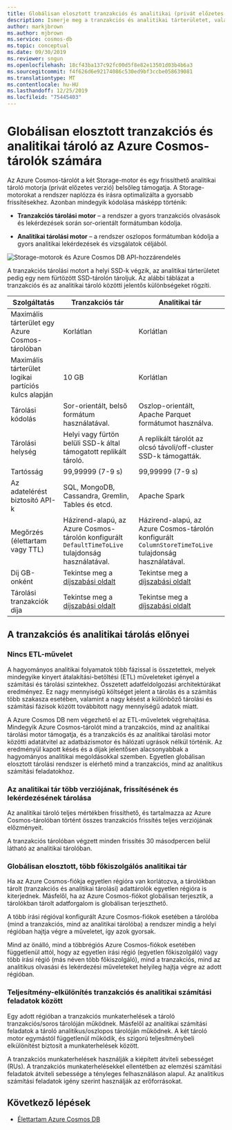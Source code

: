 ```yaml
---
title: Globálisan elosztott tranzakciós és analitikai (privát előzetes verzió) tároló az Azure Cosmos-tárolók számára
description: Ismerje meg a tranzakciós és analitikai tárterületet, valamint az Azure Cosmos-tárolók konfigurációs beállításait.
author: markjbrown
ms.author: mjbrown
ms.service: cosmos-db
ms.topic: conceptual
ms.date: 09/30/2019
ms.reviewer: sngun
ms.openlocfilehash: 18cf43ba137c92fc00d5f8e82e13501d03b4b6a3
ms.sourcegitcommit: f4f626d6e92174086c530ed9bf3ccbe058639081
ms.translationtype: MT
ms.contentlocale: hu-HU
ms.lasthandoff: 12/25/2019
ms.locfileid: "75445403"
---
```

# <a name="globally-distributed-transactional-and-analytical-storage-for-azure-cosmos-containers"></a>Globálisan elosztott tranzakciós és analitikai tároló az Azure Cosmos-tárolók számára

Az Azure Cosmos-tárolót a két Storage-motor és egy frissíthető analitikai tároló motorja (privát előzetes verzió) belsőleg támogatja. A Storage-motorokat a rendszer naplózza és írásra optimalizálta a gyorsabb frissítésekhez. Azonban mindegyik kódolása másképp történik:

* **Tranzakciós tárolási motor** – a rendszer a gyors tranzakciós olvasások és lekérdezések során sor-orientált formátumban kódolja.

* **Analitikai tárolási motor** – a rendszer oszlopos formátumban kódolja a gyors analitikai lekérdezések és vizsgálatok céljából.

![Storage-motorok és Azure Cosmos DB API-hozzárendelés](./media/globally-distributed-transactional-analytical-storage/storage-engines-api-mapping.png)

A tranzakciós tárolási motort a helyi SSD-k végzik, az analitikai tárterületet pedig egy nem fürtözött SSD-tárolón tároljuk. Az alábbi táblázat a tranzakciós és az analitikai tároló közötti jelentős különbségeket rögzíti.


|Szolgáltatás  |Tranzakciós tár  |Analitikai tár |
|---------|---------|---------|
|Maximális tárterület egy Azure Cosmos-tárolóban |   Korlátlan      |    Korlátlan     |
|Maximális tárterület logikai partíciós kulcs alapján   |   10 GB      |   Korlátlan      |
|Tárolási kódolás  |   Sor-orientált, belső formátum használatával.   |   Oszlop-orientált, Apache Parquet formátumot használva. |
|Tárolási helység |   Helyi vagy fürtön belüli SSD-k által támogatott replikált tároló. |  A replikált tárolót az olcsó távoli/off-cluster SSD-k támogatták.       |
|Tartósság  |    99,99999 (7-9 s)     |  99,99999 (7-9 s)       |
|Az adatelérést biztosító API-k  |   SQL, MongoDB, Cassandra, Gremlin, Tables és etcd.       | Apache Spark         |
|Megőrzés (élettartam vagy TTL)   |  Házirend-alapú, az Azure Cosmos-tárolón konfigurált `DefaultTimeToLive` tulajdonság használatával.       |   Házirend-alapú, az Azure Cosmos-tárolón konfigurált `ColumnStoreTimeToLive` tulajdonság használatával.      |
|Díj GB-onként    |   Tekintse meg a [díjszabási oldalt](https://azure.microsoft.com/pricing/details/cosmos-db/)     |   Tekintse meg a [díjszabási oldalt](https://azure.microsoft.com/pricing/details/cosmos-db/)        |
|Tárolási tranzakciók díja    |  Tekintse meg a [díjszabási oldalt](https://azure.microsoft.com/pricing/details/cosmos-db/)         |   Tekintse meg a [díjszabási oldalt](https://azure.microsoft.com/pricing/details/cosmos-db/)        |

## <a name="benefits-of-transactional-and-analytical-storage"></a>A tranzakciós és analitikai tárolás előnyei

### <a name="no-etl-operations"></a>Nincs ETL-művelet

A hagyományos analitikai folyamatok több fázissal is összetettek, melyek mindegyike kinyert átalakítási-betöltési (ETL) műveleteket igényel a számítási és tárolási szintekhez. Összetett adatfeldolgozási architektúrákat eredményez. Ez nagy mennyiségű költséget jelent a tárolás és a számítás több szakasza esetében, valamint a nagy késést a különböző tárolási és számítási fázisok között továbbított nagy mennyiségű adatok miatt.  

A Azure Cosmos DB nem végezhető el az ETL-műveletek végrehajtása. Mindegyik Azure Cosmos-tárolót mind a tranzakciós, mind az analitikai tárolási motor támogatja, és a tranzakciós és az analitikai tárolási motor közötti adatátvitel az adatbázismotor és hálózati ugrások nélkül történik. Az eredményül kapott késés és a díjak jelentősen alacsonyabbak a hagyományos analitikai megoldásokkal szemben. Egyetlen globálisan elosztott tárolási rendszer is elérhető mind a tranzakciós, mind az analitikus számítási feladatokhoz.  

### <a name="store-multiple-versions-update-and-query-the-analytical-storage"></a>Az analitikai tár több verziójának, frissítésének és lekérdezésének tárolása

Az analitikai tároló teljes mértékben frissíthető, és tartalmazza az Azure Cosmos-tárolóban történt összes tranzakciós frissítés teljes verziójának előzményeit.

A tranzakciós tárolóban végzett minden frissítés 30 másodpercen belül látható az analitikai tárolóban. 

### <a name="globally-distributed-multi-master-analytical-storage"></a>Globálisan elosztott, több főkiszolgálós analitikai tár

Ha az Azure Cosmos-fiókja egyetlen régióra van korlátozva, a tárolókban tárolt (tranzakciós és analitikai tárolási) adattárolók egyetlen régióra is kiterjednek. Másfelől, ha az Azure Cosmos-fiókot globálisan terjesztik, a tárolókban tárolt adatforgalom is globálisan terjeszthető.

A több írási régióval konfigurált Azure Cosmos-fiókok esetében a tárolóba (mind a tranzakciós, mind az analitikai tárolóba) a rendszer mindig a helyi régióban hajtja végre a műveletet, így azok gyorsak.

Mind az önálló, mind a többrégiós Azure Cosmos-fiókok esetében függetlenül attól, hogy az egyetlen írási régió (egyetlen főkiszolgáló) vagy több írási régió (más néven több főkiszolgáló), mind a tranzakciós, mind az analitikus olvasási és lekérdezési műveleteket helyileg hajtja végre az adott régióban.

### <a name="performance-isolation-between-transactional-and-analytical-workloads"></a>Teljesítmény-elkülönítés tranzakciós és analitikai számítási feladatok között

Egy adott régióban a tranzakciós munkaterhelések a tároló tranzakciós/soros tárolóján működnek. Másfelől az analitikai számítási feladatok a tároló analitikus/oszlopos tárolóján működnek. A két tároló motor egymástól függetlenül működik, és szigorú teljesítménybeli elkülönítést biztosít a munkaterhelések között.

A tranzakciós munkaterhelések használják a kiépített átviteli sebességet (RUs). A tranzakciós munkaterhelésekkel ellentétben az elemzési számítási feladatok átviteli sebessége a tényleges felhasználáson alapul. Az analitikus számítási feladatok igény szerint használják az erőforrásokat.

## <a name="next-steps"></a>Következő lépések

* [Élettartam Azure Cosmos DB](time-to-live.md)
